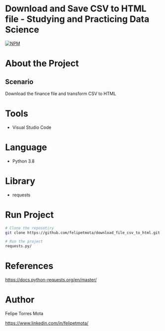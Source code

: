 # Download and Save CSV to HTML file -  Studying and Practicing Data Science
[![NPM](https://img.shields.io/npm/l/react)](https://github.com/felipetmota/analyticroepl/blob/main/LICENSE)


# About the Project

## Scenario

Download the finance file and transform CSV to HTML


# Tools
- Visual Studio Code

# Language 
- Python 3.8

# Library
- requests

# Run Project
```bash
# Clone the reposotiry 
git clone https://github.com/felipetmota/download_file_csv_to_html.git

# Run the project
requests.py/
```

# References 
https://docs.python-requests.org/en/master/


# Author

Felipe Torres Mota

https://www.linkedin.com/in/felipetmota/

